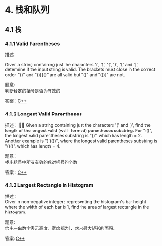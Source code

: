 # 4. 栈和队列
## 4.1 栈 
### 4.1.1 Valid Parentheses

描述

Given a string containing just the characters '(', ')', '{', '}', '[' and ']', determine if the input string is valid.
The brackets must close in the correct order, "()" and "()[]{}" are all valid but "(]" and "([)]" are not.

题意:  
判断给定的括号是否为有效的

答案：[C++](code/4.1.1.hpp)

### 4.1.2 Longest Valid Parentheses
描述：  􏰟􏰠
Given a string containing just the characters '(' and ')', find the length of the longest valid (well- formed) parentheses substring.
For "(()", the longest valid parentheses substring is "()", which has length = 2.
Another example is ")()())", where the longest valid parentheses substring is "()()", which has length = 4.

题意：  
找出括号中所有有效的成对括号的个数

答案：[C++](code/4.1.2.hpp)

### 4.1.3 Largest Rectangle in Histogram
描述：  
Given n non-negative integers representing the histogram's bar height where the width of each bar is 1, find the area of largest rectangle in the histogram.

题意:  
给出一串数字表示高度，宽度都为1，求出最大矩形的面积。

答案:  [C++](code/4.1.3.hpp)

